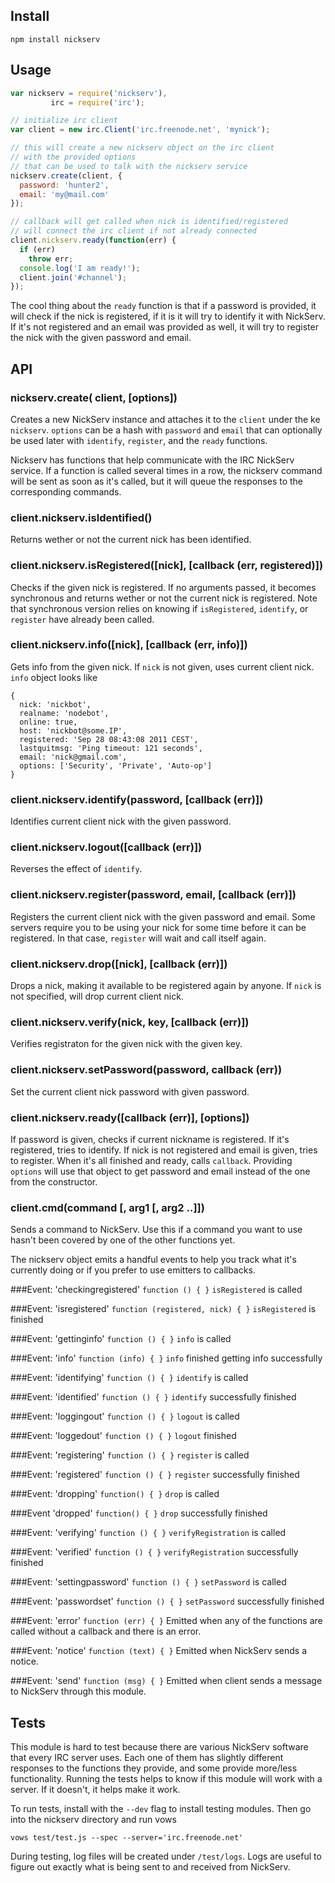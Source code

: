 Install
------------

    npm install nickserv


Usage
------------------

```javascript
var nickserv = require('nickserv'),
         irc = require('irc');

// initialize irc client
var client = new irc.Client('irc.freenode.net', 'mynick');

// this will create a new nickserv object on the irc client
// with the provided options
// that can be used to talk with the nickserv service
nickserv.create(client, {
  password: 'hunter2',
  email: 'my@mail.com'
});

// callback will get called when nick is identified/registered
// will connect the irc client if not already connected
client.nickserv.ready(function(err) {
  if (err)
    throw err;
  console.log('I am ready!');
  client.join('#channel');
});
```

The cool thing about the `ready` function is that if a password is provided, it will check if the nick is registered, if it is it will try to identify it with NickServ. If it's not registered and an email was provided as well, it will try to register the nick with the given password and email.


API
---------
### nickserv.create( client, [options])
Creates a new NickServ instance and attaches it to the `client` under the ke `nickserv`. `options` can be a hash with `password` and `email` that can optionally be used later with `identify`, `register`, and the `ready` functions.

Nickserv has functions that help communicate with the IRC NickServ service. If a function is called several times in a row, the nickserv command will be sent as soon as it's called, but it will queue the responses to the corresponding commands.

### client.nickserv.isIdentified()
Returns wether or not the current nick has been identified.

### client.nickserv.isRegistered([nick], [callback (err, registered)])
Checks if the given nick is registered. If no arguments passed, it becomes synchronous and returns wether or not the current nick is registered. Note that synchronous version relies on knowing if `isRegistered`, `identify`, or `register` have already been called.

### client.nickserv.info([nick], [callback (err, info)])
Gets info from the given nick. If `nick` is not given, uses current client nick. `info` object looks like

    {
      nick: 'nickbot',
      realname: 'nodebot',
      online: true,
      host: 'nickbot@some.IP',
      registered: 'Sep 28 08:43:08 2011 CEST',
      lastquitmsg: 'Ping timeout: 121 seconds',
      email: 'nick@gmail.com',
      options: ['Security', 'Private', 'Auto-op']
    }
      

### client.nickserv.identify(password, [callback (err)])
Identifies current client nick with the given password.

### client.nickserv.logout([callback (err)])
Reverses the effect of `identify`.

### client.nickserv.register(password, email, [callback (err)])
Registers the current client nick with the given password and email. Some servers require you to be using your nick for some time before it can be registered. In that case, `register` will wait and call itself again.

### client.nickserv.drop([nick], [callback (err)])
Drops a nick, making it available to be registered again by anyone. If `nick` is not specified, will drop current client nick.

### client.nickserv.verify(nick, key, [callback (err)])
Verifies registraton for the given nick with the given key.

### client.nickserv.setPassword(password, callback (err))
Set the current client nick password with given password.

### client.nickserv.ready([callback (err)], [options])
If password is given, checks if current nickname is registered. If it's registered, tries to identify. If nick is not registered and email is given, tries to register. When it's all finished and ready, calls `callback`. Providing `options` will use that object to get password and email instead of the one from the constructor.

### client.cmd(command [, arg1 [, arg2 ..]])
Sends a command to NickServ. Use this if a command you want to use hasn't been covered by one of the other functions yet.


The nickserv object emits a handful events to help you track what it's currently doing or if you prefer to use emitters to callbacks.

###Event: 'checkingregistered'
`function () { }`
`isRegistered` is called

###Event: 'isregistered'
`function (registered, nick) { }`
`isRegistered` is finished

###Event: 'gettinginfo'
`function () { }`
`info` is called

###Event: 'info'
`function (info) { }`
`info` finished getting info successfully

###Event: 'identifying'
`function () { }`
`identify` is called

###Event: 'identified'
`function () { }`
`identify` successfully finished

###Event: 'loggingout'
`function () { }`
`logout` is called

###Event: 'loggedout'
`function () { }`
`logout` finished

###Event: 'registering'
`function () { }`
`register` is called

###Event: 'registered'
`function () { }`
`register` successfully finished

###Event: 'dropping'
`function() { }`
`drop` is called

###Event 'dropped'
`function() { }`
`drop` successfully finished

###Event: 'verifying'
`function () { }`
`verifyRegistration` is called

###Event: 'verified'
`function () { }`
`verifyRegistration` successfully finished

###Event: 'settingpassword'
`function () { }`
`setPassword` is called

###Event: 'passwordset'
`function () { }`
`setPassword` successfully finished

###Event: 'error'
`function (err) { }`
Emitted when any of the functions are called without a callback and there is an error.

###Event: 'notice'
`function (text) { }`
Emitted when NickServ sends a notice.

###Event: 'send'
`function (msg) { }`
Emitted when client sends a message to NickServ through this module.


Tests
-----
This module is hard to test because there are various NickServ software that every IRC server uses. Each one of them has slightly different responses to the functions they provide, and some provide more/less functionality. Running the tests helps to know if this module will work with a server. If it doesn't, it helps make it work.

To run tests, install with the `--dev` flag to install testing modules. Then go into the nickserv directory and run vows

    vows test/test.js --spec --server='irc.freenode.net'

During testing, log files will be created under `/test/logs`. Logs are useful to figure out exactly what is being sent to and received from NickServ.
